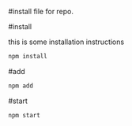 #install file for repo.

#install

this is some installation instructions 

```bash 
npm install
```

#add
```bash
npm add
```

#start
```bash
npm start
```